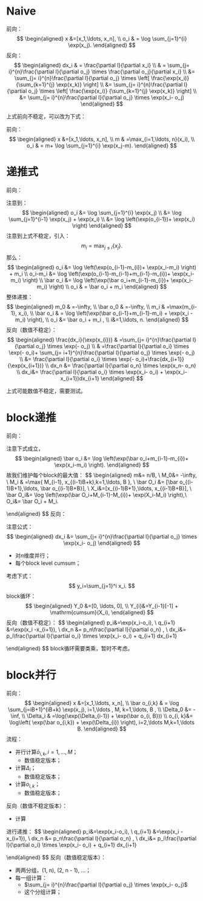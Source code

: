 # Naive

前向：
$$
\begin{aligned}
x &=[x_1,\ldots, x_n], \\
o_i & = \log \sum_{j=1}^{i} \exp(x_j).
\end{aligned}
$$
反向：
$$
\begin{aligned}
dx_i
& = \frac{\partial l}{\partial x_i}  \\
& = \sum_{j= i}^{n}\frac{\partial l}{\partial o_j} \times \frac{\partial o_j}{\partial x_i}  \\
&=  \sum_{j= i}^{n}\frac{\partial l}{\partial o_j} \times \left[ \frac{\exp(x_i)}
{\sum_{k=1}^{j} \exp(x_k)} \right] \\
&=  \sum_{j= i}^{n}\frac{\partial l}{\partial o_j} \times \left[ \frac{\exp(x_i)}
{\sum_{k=1}^{j} \exp(x_k)} \right] \\
&=  \sum_{j= i}^{n}\frac{\partial l}{\partial o_j} \times \exp(x_i- o_j)
\end{aligned}
$$


上式前向不稳定，可以改为下式：

前向：
$$
\begin{aligned}
x &=[x_1,\ldots, x_n], \\
m & =\max_{i=1,\ldots, n}(x_i), \\
o_i & = m+ \log \sum_{j=1}^{i} \exp(x_j-m).
\end{aligned}
$$
# 递推式

前向：

注意到：
$$
\begin{aligned}
o_i
&= \log \sum_{j=1}^{i} \exp(x_j) \\
&= \log \sum_{j=1}^{i-1} \exp(x_j) +  \exp(x_i) \\
&= \log \left(\exp(o_{i-1})+  \exp(x_i) \right)
\end{aligned}
$$
注意到上式不稳定，引入：
$$
m_i=\max_{j\le i}\{x_j\}.
$$
那么：
$$
\begin{aligned}
o_i
&= \log \left(\exp(o_{i-1}-m_{i})+  \exp(x_i-m_i) \right) + m_i \\
o_i-m_i &= \log \left(\exp(o_{i-1}-m_{i-1}+m_{i-1}-m_{i})+  \exp(x_i-m_i) \right) \\
\bar o_i &= \log \left(\exp(\bar o_i+m_{i-1}-m_{i})+  \exp(x_i-m_i) \right) \\
o_i & = \bar o_i + m_i
\end{aligned}
$$
整体递推：
$$
\begin{aligned}
m_0 &  =-\infty, \\
\bar o_0 &  =-\infty, \\
m_i & =\max(m_{i-1}, x_i), \\
\bar o_i & =  \log \left(\exp(\bar o_{i-1}+m_{i-1}-m_i) + \exp(x_i -m_i)  \right), \\
o_i &= \bar o_i + m_i ,  \\
i&=1,\ldots, n.
\end{aligned}
$$
反向（数值不稳定）：
$$
\begin{aligned}
\frac{dx_i}{\exp(x_{i})}
& =\sum_{j= i}^{n}\frac{\partial l}{\partial o_j} \times \exp(- o_j) \\
& =\frac{\partial l}{\partial o_i} \times \exp(- o_i)+ \sum_{j= i+1}^{n}\frac{\partial l}{\partial o_j} \times \exp(- o_j) \\
&= \frac{\partial l}{\partial o_i} \times \exp(- o_i)+\frac{dx_{i+1}}{\exp(x_{i+1})} \\
dx_n &= \frac{\partial l}{\partial o_n} \times \exp(x_n- o_n)    \\
dx_i&= \frac{\partial l}{\partial o_i} \times \exp(x_i- o_i) + \exp(x_i-x_{i+1})dx_{i+1}
\end{aligned}
$$

上式可能数值不稳定，需要测试。





# block递推

前向：

注意下式成立，
$$
\begin{aligned}
\bar o_i &= \log \left(\exp(\bar o_i+m_{i-1}-m_{i})+  \exp(x_i-m_i) \right).
\end{aligned}
$$
故我们维护每个block的最大值：
$$
\begin{aligned}
m&= n/B, \\
M_0&=  -\infty, \\
M_i & =\max\{ M_{i-1}, x_{(i-1)B+k},k=1,\ldots, B \}, \\
\bar O_i &= [\bar o_{(i-1)B+1},\ldots, \bar o_{(i-1)B+B}], \\
X_i&=[x_{(i-1)B+1},\ldots,  x_{(i-1)B+B}],  \\
\bar O_i&= \log \left(\exp(\bar O_i+M_{i-1}-M_{i})+  \exp(X_i-M_i) \right),\\
O_i&= \bar O_i + M_i.

\end{aligned}
$$
反向：

注意公式：
$$
\begin{aligned}
dx_i &=  \sum_{j= i}^{n}\frac{\partial l}{\partial o_j} \times \exp(x_i- o_j)
\end{aligned}
$$

- 对$n$维度并行；
- 每个block level cumsum；

考虑下式：
$$
y_i=\sum_{j=1}^i x_i.
$$
block循环：
$$
\begin{aligned}
Y_0 &=[0, \ldots, 0], \\
Y_{i}&=Y_{i-1}[-1] + \mathrm{cumsum}(X_i),
\end{aligned}
$$
反向（数值不稳定）：
$$
\begin{aligned}
p_i&=\exp(x_i-o_i), \\
q_{i+1} &=\exp(x_i -x_{i+1}), \\
dx_n &= p_n\frac{\partial l}{\partial o_n} ,  \\
dx_i&= p_i\frac{\partial l}{\partial o_i} \times \exp(x_i- o_i) +  q_{i+1} dx_{i+1}

\end{aligned}
$$
block循环需要类乘，暂时不考虑。



# block并行

前向：
$$
\begin{aligned}
x &=[x_1,\ldots, x_n], \\
\bar o_{i,k} & = \log \sum_{j=iB+1}^{iB+k} \exp(x_j), i=1,\ldots , M, k=1,\ldots, B ,  \\
\Delta_0 &= -\inf,   \\
\Delta_i & =\log(\exp(\Delta_{i-1}) +  \exp(\bar o_{i, B}))   \\
o_{i, k}&= \log\left( \exp(\bar o_{i,k}) + \exp(\Delta_{i}) \right), i=2,\ldots M,k=1,\ldots B.
\end{aligned}
$$
流程：

- 并行计算$\bar o_{i, k}, i=1,\ldots, M$；
  - 数值稳定版本；
- 计算$\Delta_i$；
  - 数值稳定版本；
- 计算$o_{i,k}$；
  - 数值稳定版本；

反向（数值不稳定版本）：

- 计算

进行递推：
$$
\begin{aligned}
p_i&=\exp(x_i-o_i), \\
q_{i+1} &=\exp(x_i -x_{i+1}), \\
dx_n &= p_n\frac{\partial l}{\partial o_n} ,  \\
dx_i&= p_i\frac{\partial l}{\partial o_i} \times \exp(x_i- o_i) +  q_{i+1} dx_{i+1}

\end{aligned}
$$
反向（数值稳定版本）：

- 两两分组，(1, n), (2, n - 1), ...；
- 每一组计算：
  - $\sum_{j= i}^{n}\frac{\partial l}{\partial o_j} \times \exp(x_i- o_j)$
  - 这个分组计算；
